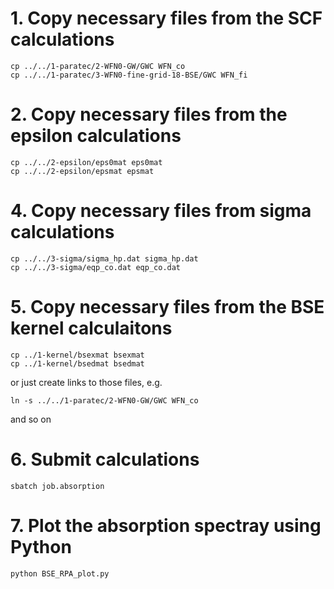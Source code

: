 
# 1. Copy necessary files from the SCF calculations

    cp ../../1-paratec/2-WFN0-GW/GWC WFN_co
    cp ../../1-paratec/3-WFN0-fine-grid-18-BSE/GWC WFN_fi

# 2. Copy necessary files from the epsilon calculations

    cp ../../2-epsilon/eps0mat eps0mat
    cp ../../2-epsilon/epsmat epsmat

# 4. Copy necessary files from sigma calculations

    cp ../../3-sigma/sigma_hp.dat sigma_hp.dat
    cp ../../3-sigma/eqp_co.dat eqp_co.dat

# 5. Copy necessary files from the BSE kernel calculaitons

    cp ../1-kernel/bsexmat bsexmat
    cp ../1-kernel/bsedmat bsedmat

or just create links to those files, e.g.

    ln -s ../../1-paratec/2-WFN0-GW/GWC WFN_co

and so on

# 6. Submit calculations

    sbatch job.absorption

# 7. Plot the absorption spectray using Python

    python BSE_RPA_plot.py



